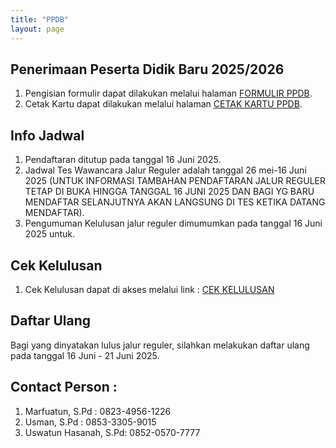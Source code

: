 ```yaml
---
title: "PPDB"
layout: page
---
```


## Penerimaan Peserta Didik Baru 2025/2026

1. Pengisian formulir dapat dilakukan melalui halaman [FORMULIR PPDB](/pages/form-ppdb).
2. Cetak Kartu dapat dilakukan melalui halaman [CETAK KARTU PPDB](/pages/cetak-kartu-ppdb).

## Info Jadwal

1. Pendaftaran ditutup pada tanggal 16 Juni 2025.
2. Jadwal Tes Wawancara Jalur Reguler adalah tanggal 26 mei-16 Juni 2025 (UNTUK INFORMASI TAMBAHAN PENDAFTARAN JALUR REGULER TETAP DI BUKA HINGGA TANGGAL 16 JUNI 2025
DAN BAGI YG BARU MENDAFTAR SELANJUTNYA AKAN LANGSUNG DI TES KETIKA DATANG MENDAFTAR).
3. Pengumuman Kelulusan jalur reguler dimumumkan pada tanggal 16 Juni 2025 untuk.

## Cek Kelulusan

1. Cek Kelulusan dapat di akses melalui link : [CEK KELULUSAN](https://aplikasi.man1kotabima.sch.id/kelulusan)

## Daftar Ulang

Bagi yang dinyatakan lulus jalur reguler, silahkan melakukan daftar ulang pada tanggal 16 Juni - 21 Juni 2025.

## Contact Person :

1. Marfuatun, S.Pd : 0823-4956-1226
2. Usman, S.Pd : 0853-3305-9015
3. Uswatun Hasanah, S.Pd: 0852-0570-7777
